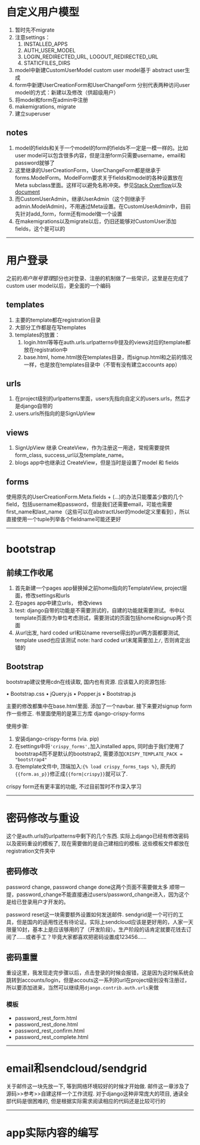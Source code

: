 # 自定义用户模型

1. 暂时先不migrate
2. 注意settings：
    1. INSTALLED_APPS
    2. AUTH_USER_MODEL
    3. LOGIN_REDIRECTED_URL, LOGOUT_REDIRECTED_URL
    4. STATICFILES_DIRS   
3. model中新建CustomUserModel
    custom user model基于 abstract user生成
4. form中新建UserCreationForm和UserChangeForm
    分别代表两种访问user model的方式：新建以及修改（供超级用户）
5. 将model和form在admin中注册
6. makemigrations, migrate
6. 建立superuser

## notes

1. model的fields和关于一个model的form的fields不一定是一模一样的。比如user model可以包含很多内容，但是注册form只需要username，email和password就够了
2. 这里继承的UserCreationForm，UserChangeForm都是继承于forms.ModelForm。ModelForm要求关于fields和model的各种设置放在Meta subclass里面。这样可以避免名称冲突。参见[Stack Overflow](https://stackoverflow.com/a/39476404)以及[document](https://docs.djangoproject.com/en/stable/topics/forms/modelforms/)
3. 而CustomUserAdmin，继承UserAdmin（这个则继承于admin.ModelAdmin)，不用通过Meta设置。在CustomUserAdmin中，目前先针对add_form，form还有model做一个设置
4. 在makemigrations以及migrate以后，仍旧还能够对CustomUser添加fields，这个是可以的

---

# 用户登录

之前的*用户账号管理*部分也对登录、注册的机制做了一些常识，这里是在完成了custom user model以后，更全面的一个编码

## templates

1. 主要的template都在registration目录
2. 大部分工作都是在写templates
3. templates的放置：
    1. login.html等等在auth.urls.urlpatterns中提及的views对应的template都放在registration中
    2. base.html, home.html放在templates目录，而signup.html和之前的情况一样，也是放在templates目录中（不管有没有建立accounts app）

## urls

1. 在project级别的urlpatterns里面，users先指向自定义的users.urls，然后才是django自带的
2. users.urls所指向的是SignUpView

## views

1. SignUpView 继承 CreateView，作为注册这一用途，常规需要提供form_class, success_url以及template_name。
2. blogs app中也继承过 CreateView，但是当时是设置了model 和 fields

## forms

使用原先的UserCreationForm.Meta.fields + (...)的办法只能覆盖少数的几个field，包括username和password，但是我们还需要email，可能也需要first_name和last_name（这些可以在abstractUser的model定义里看到），所以直接使用一个tuple列举各个fieldname可能还更好

---

# bootstrap

## 前续工作收尾

1. 首先新建一个pages app替换掉之前home指向的TemplateView, project层面，修改settings和urls
2. 在pages app中建立urls， 修改views
3. test: django自带的功能是不需要测试的，自建的功能就需要测试。书中以template页面作为单位考虑测试，需要测试的页面包括home和signup两个页面
4. 从url出发, hard coded url和以name reverse得出的url两方面都要测试, template used也应该测试
    note: hard coded url末尾需要加上`/`, 否则肯定出错的
   
## Bootstrap

bootstrap建议使用cdn在线读取, 国内也有资源. 应该载入的资源包括:

• Bootstrap.css
• jQuery.js
• Popper.js
• Bootstrap.js 

主要的修改都集中在base.html里面. 添加了一个navbar. 接下来要对signup form作一些修正. 书里面使用的是第三方库 django-crispy-forms

使用步骤:

1. 安装django-crispy-forms (via. pip)
2. 在settings中将`'crispy_forms',`加入installed apps, 同时由于我们使用了bootstrap4而不是默认的bootstrap2, 需要添加`CRISPY_TEMPLATE_PACK = "bootstrap4"`
3. 在template文件中, 顶端加入:`{% load crispy_forms_tags %}`, 原先的`{{form.as_p}}`修正成`{{form|crispy}}`就可以了.

crispy form还有更丰富的功能, 不过目前暂时不作深入学习

---

# 密码修改与重设

这个是auth.urls的urlpatterns中剩下的几个东西. 实际上django已经有修改密码以及密码重设的模板了, 现在需要做的是自己建相应的模板. 这些模板文件都放在registration文件夹中

## 密码修改

password change, password change done这两个页面不需要做太多
    顺带一提，password_change不能直接通过users/password_change进入，因为这个是给已登录用户才开发的。

password reset这一块需要额外设置如何发送邮件. sendgrid是一个可行的工具，但是国内的适用性还有待论证。实际上sendcloud应该是更好用的，人家一天限量10封，基本上是应该够用的了（开发阶段）。生产阶段的话肯定就要花钱去订阅了……或者手工？毕竟大家都喜欢把密码设置成123456……

## 密码重置

重设这里，我发现走完步骤以后，点击登录的时候会报错，这是因为这时候系统会跳转到accounts/login，但是accouts这一系列的url在project级别没有注册过，所以要添加进来，当然可以继续用`django.contrib.auth.urls`来做

### 模板

- password_rest_form.html
- password_rest_done.html
- password_rest_confirm.html
- password_rest_complete.html

---

# email和sendcloud/sendgrid

关于邮件这一块先放一下, 等到网络环境较好的时候才开始做. 邮件这一章涉及了源码>>参考>>自建这样一个工作流程. 对于django这种非常庞大的项目, 通读全部代码是很困难的, 但是根据实际需求阅读相应的代码还是比较可行的

---

# app实际内容的编写

